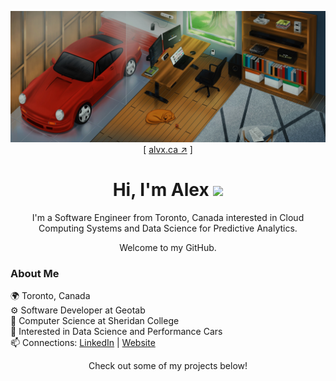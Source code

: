 <p align='center'>
    <a href='https://alvx.ca' target='blank'><img src='./client/src/assets/alvx-wallpaper.jpg'/></a>
    [ <a href='https://alvx.ca' target='blank'>alvx.ca ↗︎</a> ]
    <h1 align='center'>Hi, I'm Alex <img width='25' src='https://user-images.githubusercontent.com/42378118/110234147-e3259600-7f4e-11eb-95be-0c4047144dea.gif'/></h1>
    <p align='center'>I'm a Software Engineer from Toronto, Canada interested in Cloud Computing Systems and Data Science for Predictive Analytics.
    <p align='center'>Welcome to my GitHub.</p>
</p>

### About Me
🌍 Toronto, Canada  
⚙️ Software Developer at Geotab  
🏫 Computer Science at Sheridan College  
🔭 Interested in Data Science and Performance Cars  
📫 Connections: [LinkedIn](https://www.linkedin.com/in/-alexandercarvalho/) | [Website](https://www.alvx.ca/) 

<p align='center'>Check out some of my projects below!</p>
